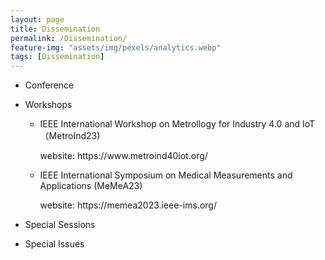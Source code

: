 ```yaml
---
layout: page
title: Dissemination
permalink: /Dissemination/
feature-img: "assets/img/pexels/analytics.webp"
tags: [Dissemination]
---
```

* Conference


* Workshops

  - IEEE International Workshop on Metrollogy for Industry 4.0 and IoT （MetroInd23)
    
    <p>
    website: https://www.metroind40iot.org/
    </p>
    
  - IEEE International Symposium on Medical Measurements and Applications (MeMeA23)
    
    <p>
      website: https://memea2023.ieee-ims.org/
    </p>

* Special Sessions
  


* Special Issues
